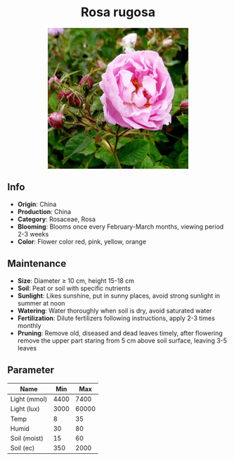 <h1 align='center'>Rosa rugosa</h1>
<p align="center">
    <img 
        align='center'
        width='320'
        src="../images/rosa rugosa.png" 
        alt='Rosa rugosa' />
</p>

## Info

 - **Origin**: China
 - **Production**: China
 - **Category**: Rosaceae, Rosa
 - **Blooming**: Blooms once every February-March months, viewing period 2-3 weeks
 - **Color**: Flower color red, pink, yellow, orange

## Maintenance

 - **Size**: Diameter ≥ 10 cm, height 15-18 cm
 - **Soil**: Peat or soil with specific nutrients
 - **Sunlight**: Likes sunshine, put in sunny places, avoid strong sunlight in summer at noon
 - **Watering**: Water thoroughly when soil is dry, avoid saturated water
 - **Fertilization**: Dilute fertilizers following instructions, apply 2-3 times monthly
 - **Pruning**: Remove old, diseased and dead leaves timely, after flowering remove the upper part staring from 5 cm above soil surface, leaving 3-5 leaves

## Parameter

| Name         | Min  | Max   |
|--------------|------|-------|
| Light (mmol) | 4400 | 7400  |
| Light (lux)  | 3000 | 60000 |
| Temp         | 8    | 35    |
| Humid        | 30   | 80    |
| Soil (moist) | 15   | 60    |
| Soil (ec)    | 350  | 2000  |